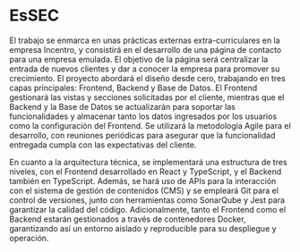 # EsSEC

El trabajo se enmarca en unas prácticas externas extra-curriculares en la empresa Incentro, y consistirá en el desarrollo de una página de contacto para una empresa emulada. El objetivo de la página será centralizar la entrada de nuevos clientes y dar a conocer la empresa para promover su crecimiento. El proyecto abordará el diseño desde cero, trabajando en tres capas principales: Frontend, Backend y Base de Datos. El Frontend gestionará las vistas y secciones solicitadas por el cliente, mientras que el Backend y la Base de Datos se actualizarán para soportar las funcionalidades y almacenar tanto los datos ingresados por los usuarios como la configuración del Frontend. Se utilizará la metodología Agile para el desarrollo, con reuniones periódicas para asegurar que la funcionalidad entregada cumpla con las expectativas del cliente.

En cuanto a la arquitectura técnica, se implementará una estructura de tres niveles, con el Frontend desarrollado en React y TypeScript, y el Backend también en TypeScript. Además, se hará uso de APIs para la interacción con el sistema de gestión de contenidos (CMS) y se empleará Git para el control de versiones, junto con herramientas como SonarQube y Jest para garantizar la calidad del código. Adicionalmente, tanto el Frontend como el Backend estarán gestionados a través de contenedores Docker, garantizando así un entorno aislado y reproducible para su despliegue y operación.
